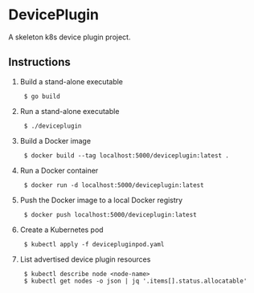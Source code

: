 # DevicePlugin

A skeleton k8s device plugin project.

## Instructions

1. Build a stand-alone executable

        $ go build

2. Run a stand-alone executable

        $ ./deviceplugin

3. Build a Docker image

        $ docker build --tag localhost:5000/deviceplugin:latest .

4. Run a Docker container

        $ docker run -d localhost:5000/deviceplugin:latest

5. Push the Docker image to a local Docker registry

        $ docker push localhost:5000/deviceplugin:latest

6. Create a Kubernetes pod

        $ kubectl apply -f devicepluginpod.yaml

7. List advertised device plugin resources

        $ kubectl describe node <node-name>
        $ kubectl get nodes -o json | jq '.items[].status.allocatable'
